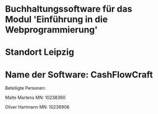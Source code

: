 # Buchhaltungssoftware für das Modul 'Einführung in die Webprogrammierung'
# Standort Leipzig

# Name der Software: CashFlowCraft

 Beteiligte Personen:

Malte Martens   MN: 10238360

Oliver Hartmann MN: 10236906
